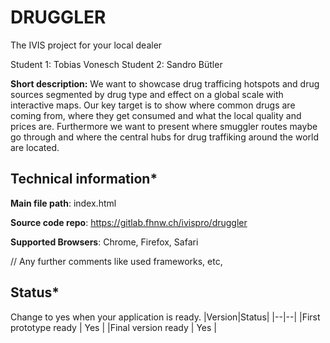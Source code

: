 # DRUGGLER
The IVIS project for your local dealer

Student 1: Tobias Vonesch
Student 2: Sandro Bütler

**Short description:**
We want to showcase drug trafficing hotspots and drug sources segmented by drug type and effect on a global scale with interactive maps. Our key target is to show where common drugs are coming from, where they get consumed and what the local quality and prices are. Furthermore we want to present where smuggler routes maybe go through and where the central hubs for drug traffiking around the world are located.

## Technical information*
**Main file path**: index.html

**Source code repo**: https://gitlab.fhnw.ch/ivispro/druggler

**Supported Browsers**: Chrome, Firefox, Safari

// Any further comments like used frameworks, etc,

## Status*
Change to yes when your application is ready.
|Version|Status|
|--|--|
|First prototype ready | Yes |
|Final version ready  | Yes |

